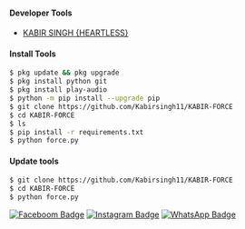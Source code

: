 #### Developer Tools
- [KABIR SINGH {HEARTLESS}]()
#### Install Tools
``` bash
$ pkg update && pkg upgrade
$ pkg install python git
$ pkg install play-audio
$ python -m pip install --upgrade pip
$ git clone https://github.com/Kabirsingh11/KABIR-FORCE
$ cd KABIR-FORCE
$ ls
$ pip install -r requirements.txt
$ python force.py
```

#### Update tools
``` bash
$ git clone https://github.com/Kabirsingh11/KABIR-FORCE
$ cd KABIR-FORCE
$ python force.py
```
[![Faceboom Badge](https://img.shields.io/badge/-KABIRSINGH2119-blue?style=flat&logo=Facebook&logoColor=white&link=https://www.facebook.com/KABIRSINGH2119/)](https://www.facebook.com/KABIRSINGH2119) [![Instagram Badge](https://img.shields.io/badge/-kabir_singh_xd_-f01397?style=flat&logo=Instagram&logoColor=white&link=https://www.instagram.com/kabir_singh_xd_/)](https://www.instagram.com/kabir_singh_xd_/) [![WhatsApp Badge](https://img.shields.io/badge/-+918986671038-green?style=flat&logo=WhatsApp&logoColor=white&link=https://wa.me/+918986671038/)](https://wa.me/+918986671038/) 
